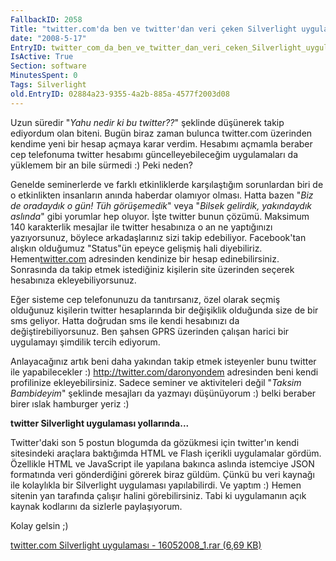```yaml
---
FallbackID: 2058
Title: "twitter.com'da ben ve twitter'dan veri çeken Silverlight uygulamam"
date: "2008-5-17"
EntryID: twitter_com_da_ben_ve_twitter_dan_veri_ceken_Silverlight_uygulamam
IsActive: True
Section: software
MinutesSpent: 0
Tags: Silverlight
old.EntryID: 02884a23-9355-4a2b-885a-4577f2003d08
---
```

Uzun süredir "*Yahu nedir ki bu twitter??*" şeklinde düşünerek takip
ediyordum olan biteni. Bugün biraz zaman bulunca twitter.com üzerinden
kendime yeni bir hesap açmaya karar verdim. Hesabımı açmamla beraber cep
telefonuma twitter hesabımı güncelleyebileceğim uygulamaları da yüklemem
bir an bile sürmedi :) Peki neden?

Genelde seminerlerde ve farklı etkinliklerde karşılaştığım sorunlardan
biri de o etkinlikten insanların anında haberdar olamıyor olması. Hatta
bazen "*Biz de oradaydık o gün! Tüh görüşemedik*" veya "*Bilsek
gelirdik, yakındaydık aslında*" gibi yorumlar hep oluyor. İşte twitter
bunun çözümü. Maksimum 140 karakterlik mesajlar ile twitter hesabınıza o
an ne yaptığınızı yazıyorsunuz, böylece arkadaşlarınız sizi takip
edebiliyor. Facebook'tan alışkın olduğumuz "Status"ün epeyce gelişmiş
hali diyebiliriz. Hemen[twitter.com](twitter.com) adresinden kendinize
bir hesap edinebilirsiniz. Sonrasında da takip etmek istediğiniz
kişilerin site üzerinden seçerek hesabınıza ekleyebiliyorsunuz.

Eğer sisteme cep telefonunuzu da tanıtırsanız, özel olarak seçmiş
olduğunuz kişilerin twitter hesaplarında bir değişiklik olduğunda size
de bir sms geliyor. Hatta doğrudan sms ile kendi hesabınızı da
değiştirebiliyorsunuz. Ben şahsen GPRS üzerinden çalışan harici bir
uygulamayı şimdilik tercih ediyorum.

Anlayacağınız artık beni daha yakından takip etmek isteyenler bunu
twitter ile yapabilecekler :) <http://twitter.com/daronyondem>
adresinden beni kendi profilinize ekleyebilirsiniz. Sadece seminer ve
aktiviteleri değil "*Taksim Bambideyim*" şeklinde mesajları da yazmayı
düşünüyorum :) belki beraber birer ıslak hamburger yeriz :)

**twitter Silverlight uygulaması yollarında...**

Twitter'daki son 5 postun blogumda da gözükmesi için twitter'ın kendi
sitesindeki araçlara baktığımda HTML ve Flash içerikli uygulamalar
gördüm. Özellikle HTML ve JavaScript ile yapılana bakınca aslında
istemciye JSON formatında veri gönderdiğini görerek biraz güldüm. Çünkü
bu veri kaynağı ile kolaylıkla bir Silverlight uygulaması yapılabilirdi.
Ve yaptım :) Hemen sitenin yan tarafında çalışır halini görebilirsiniz.
Tabi ki uygulamanın açık kaynak kodlarını da sizlerle paylaşıyorum.

Kolay gelsin ;)

[twitter.com Silverlight uygulaması - 16052008\_1.rar (6,69
KB)](media/twitter_com_da_ben_ve_twitter_dan_veri_ceken_Silverlight_uygulamam/16052008_1.rar)


